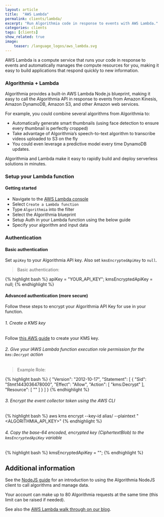```yaml
---
layout: article
title:  "AWS Lambda"
permalink: clients/lambda/
excerpt: "Run Algorithmia code in response to events with AWS Lambda."
categories: clients
tags: [clients]
show_related: true
image:
    teaser: /language_logos/aws_lambda.svg
---
```


AWS Lambda is a compute service that runs your code in response to events and automatically manages the compute resources for you,
making it easy to build applications that respond quickly to new information.

### Algorithmia + Lambda

Algorithmia provides a built-in AWS Lambda Node.js blueprint, making it easy to call the Algorithmia API in response to events from Amazon Kinesis, Amazon DynamoDB, Amazon S3, and other Amazon web services.

For example, you could combine several algorithms from Algorithmia to:

* Automatically generate smart thumbnails (using face detection to ensure every thumbnail is perfectly cropped)
* Take advantage of Algorithmia’s speech-to-text algorithm to transcribe videos uploaded to S3 on the fly
* You could even leverage a predictive model every time DynamoDB updates.

Algorithmia and Lambda make it easy to rapidly build and deploy serverless solutions in minutes.

### Setup your Lambda function

#### Getting started

* Navigate to the [AWS Lambda console](https://console.aws.amazon.com/lambda/home)
* Select `Create a Lambda function`
* Type `Algorithmia` into the filter
* Select the Algorithmia blueprint
* Setup Auth in your Lambda function using the below guide
* Specify your algorithm and input data

### Authentication

#### Basic authentication

Set `apiKey` to your Algorithmia API key.
Also set `kmsEncryptedApiKey` to `null`.

> Basic authentication:

{% highlight bash %}
apiKey = "YOUR_API_KEY";
kmsEncryptedApiKey =  null;
{% endhighlight %}

#### Advanced authentication (more secure)

Follow these steps to encrypt your Algorithmia API Key for use in your function.

###### 1. Create a KMS key

Follow [this AWS guide](http://docs.aws.amazon.com/kms/latest/developerguide/create-keys.html) to create your KMS key.

###### 2. Give your lAWS Lambda function execution role permission for the `kms:Decrypt` action

> Example Role:

{% highlight bash %}
{
    "Version": "2012-10-17",
    "Statement": [
    {
        "Sid": "Stmt1443036478000",
        "Effect": "Allow",
        "Action": [
            "kms:Decrypt"
        ],
        "Resource": [
            "<your KMS key ARN>"
        ]
    }
    ]
}
{% endhighlight %}

###### 3. Encrypt the event collector token using the AWS CLI

{% highlight bash %}
aws kms encrypt --key-id alias/<KMS key name> --plaintext "<ALGORITHMIA_API_KEY>"
{% endhighlight %}

###### 4. Copy the base-64 encoded, encrypted key (CiphertextBlob) to the `kmsEncryptedApiKey` variable

{% highlight bash %}
kmsEncryptedApiKey = "<kmsEncryptedApiKey>";
{% endhighlight %}


## Additional information

See the [NodeJS guide](../node) for an introduction to using the Algorithmia NodeJS client to call algorithms and manage data.

Your account can make up to 80 Algorithmia requests at the same time (this limit <a onclick="Intercom('show')">can be raised</a> if needed).

See also the [AWS Lambda walk through on our blog](https://blog.algorithmia.com/post/133832621114/get-started-building-intelligent-serverless-apps).
